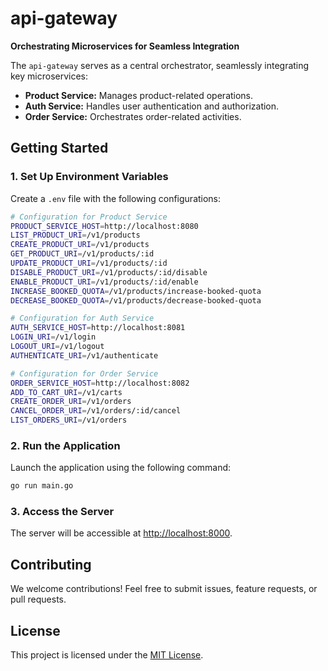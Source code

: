 # api-gateway

**Orchestrating Microservices for Seamless Integration**

The `api-gateway` serves as a central orchestrator, seamlessly integrating key microservices:

- **Product Service:** Manages product-related operations.
- **Auth Service:** Handles user authentication and authorization.
- **Order Service:** Orchestrates order-related activities.

## Getting Started

### 1. Set Up Environment Variables

Create a `.env` file with the following configurations:

```bash
# Configuration for Product Service
PRODUCT_SERVICE_HOST=http://localhost:8080
LIST_PRODUCT_URI=/v1/products
CREATE_PRODUCT_URI=/v1/products
GET_PRODUCT_URI=/v1/products/:id
UPDATE_PRODUCT_URI=/v1/products/:id
DISABLE_PRODUCT_URI=/v1/products/:id/disable
ENABLE_PRODUCT_URI=/v1/products/:id/enable
INCREASE_BOOKED_QUOTA=/v1/products/increase-booked-quota
DECREASE_BOOKED_QUOTA=/v1/products/decrease-booked-quota

# Configuration for Auth Service
AUTH_SERVICE_HOST=http://localhost:8081
LOGIN_URI=/v1/login
LOGOUT_URI=/v1/logout
AUTHENTICATE_URI=/v1/authenticate

# Configuration for Order Service
ORDER_SERVICE_HOST=http://localhost:8082
ADD_TO_CART_URI=/v1/carts
CREATE_ORDER_URI=/v1/orders
CANCEL_ORDER_URI=/v1/orders/:id/cancel
LIST_ORDERS_URI=/v1/orders
```

### 2. Run the Application

Launch the application using the following command:

```bash
go run main.go
```

### 3. Access the Server

The server will be accessible at [http://localhost:8000](http://localhost:8000).

## Contributing

We welcome contributions! Feel free to submit issues, feature requests, or pull requests.

## License

This project is licensed under the [MIT License](LICENSE).
